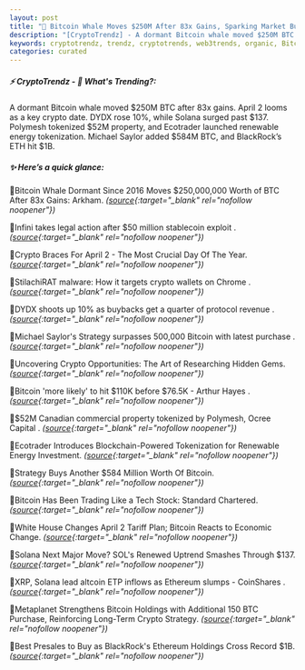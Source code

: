 ```yaml
---
layout: post
title: "🌇 Bitcoin Whale Moves $250M After 83x Gains, Sparking Market Buzz"
description: "[CryptoTrendz] - A dormant Bitcoin whale moved $250M BTC after 83x gains. April 2 looms as a key crypto date. DYDX rose 10%, while Solana surged past $137. Polymesh tokenized $52M property, and Ecotrader launched renewable energy tokenization. Michael Saylor added $584M BTC, and BlackRock’s ETH hit $1B."
keywords: cryptotrendz, trendz, cryptotrends, web3trends, organic, Bitcoin, Elon, Ethereum, altcoin, crypto, Trading, BTC, revenue, stablecoin
categories: curated
---
```


##### ⚡ CryptoTrendz - 📌 *What's Trending?:*

A dormant Bitcoin whale moved $250M BTC after 83x gains. April 2 looms as a key crypto date. DYDX rose 10%, while Solana surged past $137. Polymesh tokenized $52M property, and Ecotrader launched renewable energy tokenization. Michael Saylor added $584M BTC, and BlackRock’s ETH hit $1B.

##### ✨ *Here’s a quick glance:*


🔹Bitcoin Whale Dormant Since 2016 Moves $250,000,000 Worth of BTC After 83x Gains: Arkham. *([source](https://s.avyag.com/jljg){:target="_blank" rel="nofollow noopener"})*

🔹Infini takes legal action after $50 million stablecoin exploit . *([source](https://s.avyag.com/v3fg){:target="_blank" rel="nofollow noopener"})*

🔹Crypto Braces For April 2 - The Most Crucial Day Of The Year. *([source](https://s.avyag.com/9gd2){:target="_blank" rel="nofollow noopener"})*

🔹StilachiRAT malware: How it targets crypto wallets on Chrome . *([source](https://s.avyag.com/z5m8){:target="_blank" rel="nofollow noopener"})*

🔹DYDX shoots up 10% as buybacks get a quarter of protocol revenue . *([source](https://s.avyag.com/ttvz){:target="_blank" rel="nofollow noopener"})*

🔹Michael Saylor's Strategy surpasses 500,000 Bitcoin with latest purchase . *([source](https://s.avyag.com/ch6c){:target="_blank" rel="nofollow noopener"})*

🔹Uncovering Crypto Opportunities: The Art of Researching Hidden Gems. *([source](https://s.avyag.com/khi1){:target="_blank" rel="nofollow noopener"})*

🔹Bitcoin 'more likely' to hit $110K before $76.5K - Arthur Hayes . *([source](https://s.avyag.com/is8z){:target="_blank" rel="nofollow noopener"})*

🔹$52M Canadian commercial property tokenized by Polymesh, Ocree Capital . *([source](https://s.avyag.com/chr5){:target="_blank" rel="nofollow noopener"})*

🔹Ecotrader Introduces Blockchain-Powered Tokenization for Renewable Energy Investment. *([source](https://s.avyag.com/3nnf){:target="_blank" rel="nofollow noopener"})*

🔹Strategy Buys Another $584 Million Worth Of Bitcoin. *([source](https://s.avyag.com/j1v1){:target="_blank" rel="nofollow noopener"})*

🔹Bitcoin Has Been Trading Like a Tech Stock: Standard Chartered. *([source](https://s.avyag.com/mik9){:target="_blank" rel="nofollow noopener"})*

🔹White House Changes April 2 Tariff Plan; Bitcoin Reacts to Economic Change. *([source](https://s.avyag.com/6bsg){:target="_blank" rel="nofollow noopener"})*

🔹Solana Next Major Move? SOL's Renewed Uptrend Smashes Through $137. *([source](https://s.avyag.com/nbms){:target="_blank" rel="nofollow noopener"})*

🔹XRP, Solana lead altcoin ETP inflows as Ethereum slumps - CoinShares . *([source](https://s.avyag.com/1bcy){:target="_blank" rel="nofollow noopener"})*

🔹Metaplanet Strengthens Bitcoin Holdings with Additional 150 BTC Purchase, Reinforcing Long-Term Crypto Strategy. *([source](https://s.avyag.com/1e5l){:target="_blank" rel="nofollow noopener"})*

🔹Best Presales to Buy as BlackRock's Ethereum Holdings Cross Record $1B. *([source](https://s.avyag.com/qh0e){:target="_blank" rel="nofollow noopener"})*
